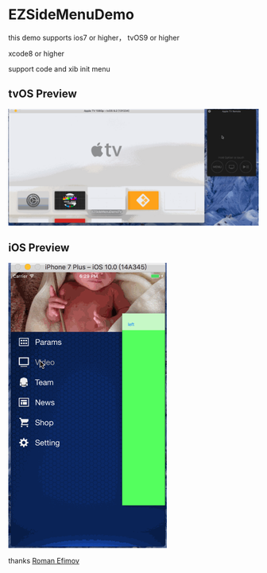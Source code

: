 # EZSideMenuDemo

this demo supports ios7 or higher， tvOS9 or higher

xcode8 or higher

support code and xib init menu

## tvOS Preview
![tvOS preview](menuTV.gif)

## iOS Preview
![iOS preview](menuiOS.gif)


thanks [Roman Efimov](https://github.com/romaonthego)



